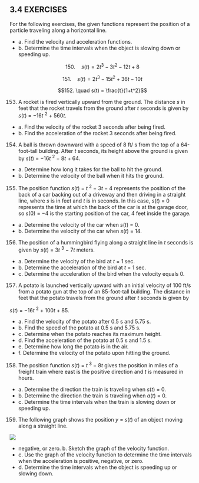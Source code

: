## **3.4 EXERCISES**

For the following exercises, the given functions represent the position of a particle traveling along a horizontal line.

- a. Find the velocity and acceleration functions.
- b. Determine the time intervals when the object is slowing down or speeding up.

$$150. \quad s(t) = 2t^3 - 3t^2 - 12t + 8$$

$$151. \quad s(t) = 2t^3 - 15t^2 + 36t - 10t$$

$$152. \quad s(t) = \frac{t}{1+t^2}$$

153. A rocket is fired vertically upward from the ground. The distance *s* in feet that the rocket travels from the ground after *t* seconds is given by *s*(*t*) = −16*t* <sup>2</sup> + 560*t*.

- a. Find the velocity of the rocket 3 seconds after being fired.
- b. Find the acceleration of the rocket 3 seconds after being fired.

154. A ball is thrown downward with a speed of 8 ft/ s from the top of a 64-foot-tall building. After *t* seconds, its height above the ground is given by *s*(*t*) = −16*t* <sup>2</sup> − 8*t* + 64.

- a. Determine how long it takes for the ball to hit the ground.
- b. Determine the velocity of the ball when it hits the ground.

155. The position function *s*(*t*) = *t* <sup>2</sup> − 3*t* − 4 represents the position of the back of a car backing out of a driveway and then driving in a straight line, where *s* is in feet and *t* is in seconds. In this case, *s*(*t*) = 0 represents the time at which the back of the car is at the garage door, so *s*(0) = −4 is the starting position of the car, 4 feet inside the garage.

- a. Determine the velocity of the car when *s*(*t*) = 0.
- b. Determine the velocity of the car when *s*(*t*) = 14.

156. The position of a hummingbird flying along a straight line in *t* seconds is given by *s*(*t*) = 3*t* <sup>3</sup> − 7*t* meters.

- a. Determine the velocity of the bird at *t* = 1 sec.
- b. Determine the acceleration of the bird at *t* = 1 sec.
- c. Determine the acceleration of the bird when the velocity equals 0.

157. A potato is launched vertically upward with an initial velocity of 100 ft/s from a potato gun at the top of an 85-foot-tall building. The distance in feet that the potato travels from the ground after *t* seconds is given by

*s*(*t*) = −16*t* <sup>2</sup> + 100*t* + 85.

- a. Find the velocity of the potato after 0.5 s and 5.75 s.
- b. Find the speed of the potato at 0.5 s and 5.75 s.
- c. Determine when the potato reaches its maximum height.
- d. Find the acceleration of the potato at 0.5 s and 1.5 s.
- e. Determine how long the potato is in the air.
- f. Determine the velocity of the potato upon hitting the ground.

158. The position function *s*(*t*) = *t* <sup>3</sup> − 8*t* gives the position in miles of a freight train where east is the positive direction and *t* is measured in hours.

- a. Determine the direction the train is traveling when *s*(*t*) = 0.
- b. Determine the direction the train is traveling when *a*(*t*) = 0.
- c. Determine the time intervals when the train is slowing down or speeding up.

159. The following graph shows the position *y* = *s*(*t*) of an object moving along a straight line.

![](_page_0_Figure_34.jpeg)

- negative, or zero. b. Sketch the graph of the velocity function.
- c. Use the graph of the velocity function to determine the time intervals when the acceleration is positive, negative, or zero.
- d. Determine the time intervals when the object is speeding up or slowing down.